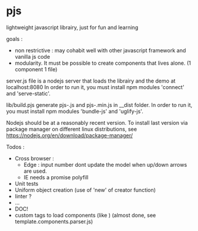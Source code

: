 # pjs
lightweight javascript librairy, just for fun and learning

goals :
- non restrictive : may cohabit well with other javascript framework and vanilla js code
- modularity. It must be possible to create components that lives alone. (1 component 1 file)

server.js file is a nodejs server that loads the librairy and the demo at localhost:8080
In order to run it, you must install npm modules 'connect' and 'serve-static'.

lib/build.pjs generate pjs-<version>.js and pjs-<version>.min.js in \_\_dist folder.
In order to run it, you must install npm modules 'bundle-js' and 'uglify-js'.

Nodejs should be at a reasonably recent version. To install last version via package manager on different linux distributions, see https://nodejs.org/en/download/package-manager/

Todos :
- Cross browser :
   - Edge : input number dont update the model when up/down arrows are used.
   - IE needs a promise polyfill
- Unit tests
- Uniform object creation (use of 'new' of creator function)
- linter ?
- ...
- DOC!
- custom tags to load components (like <pjs-my-component>) (almost done, see template.components.parser.js)
